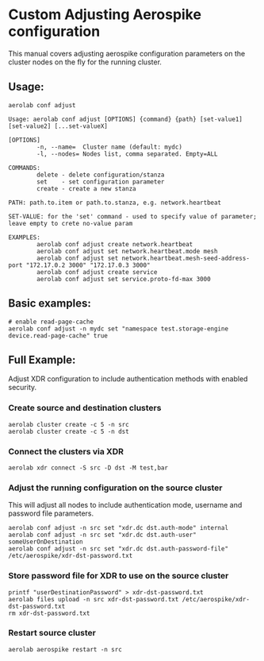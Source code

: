 # Custom Adjusting Aerospike configuration

This manual covers adjusting aerospike configuration parameters on the cluster nodes on the fly for the running cluster.

## Usage:

```
aerolab conf adjust

Usage: aerolab conf adjust [OPTIONS] {command} {path} [set-value1] [set-value2] [...set-valueX]

[OPTIONS]
        -n, --name=  Cluster name (default: mydc)
        -l, --nodes= Nodes list, comma separated. Empty=ALL

COMMANDS:
        delete - delete configuration/stanza
        set    - set configuration parameter
        create - create a new stanza

PATH: path.to.item or path.to.stanza, e.g. network.heartbeat

SET-VALUE: for the 'set' command - used to specify value of parameter; leave empty to crete no-value param

EXAMPLES:
        aerolab conf adjust create network.heartbeat
        aerolab conf adjust set network.heartbeat.mode mesh
        aerolab conf adjust set network.heartbeat.mesh-seed-address-port "172.17.0.2 3000" "172.17.0.3 3000"
        aerolab conf adjust create service
        aerolab conf adjust set service.proto-fd-max 3000
```

## Basic examples:

```
# enable read-page-cache
aerolab conf adjust -n mydc set "namespace test.storage-engine device.read-page-cache" true
```

## Full Example:

Adjust XDR configuration to include authentication methods with enabled security.

### Create source and destination clusters

```
aerolab cluster create -c 5 -n src
aerolab cluster create -c 5 -n dst
```

### Connect the clusters via XDR

```
aerolab xdr connect -S src -D dst -M test,bar
```

### Adjust the running configuration on the source cluster

This will adjust all nodes to include authentication mode, username and password file parameters.

```
aerolab conf adjust -n src set "xdr.dc dst.auth-mode" internal
aerolab conf adjust -n src set "xdr.dc dst.auth-user" someUserOnDestination
aerolab conf adjust -n src set "xdr.dc dst.auth-password-file" /etc/aerospike/xdr-dst-password.txt
```

### Store password file for XDR to use on the source cluster

```
printf "userDestinationPassword" > xdr-dst-password.txt
aerolab files upload -n src xdr-dst-password.txt /etc/aerospike/xdr-dst-password.txt
rm xdr-dst-password.txt
```

### Restart source cluster

```
aerolab aerospike restart -n src
```
